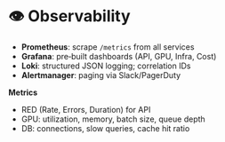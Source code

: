 # 👁️ Observability

- **Prometheus**: scrape `/metrics` from all services
- **Grafana**: pre‑built dashboards (API, GPU, Infra, Cost)
- **Loki**: structured JSON logging; correlation IDs
- **Alertmanager**: paging via Slack/PagerDuty

**Metrics**
- RED (Rate, Errors, Duration) for API
- GPU: utilization, memory, batch size, queue depth
- DB: connections, slow queries, cache hit ratio
